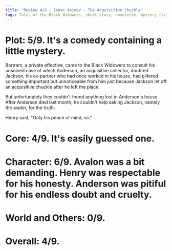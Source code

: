 ```yaml
---
title: "Review 4/9 | Isaac Asimov - The Acquisitive Chuckle"
tags: Tales of the Black Widowers, short story, novelette, mystery fiction, 1972, Ellery Queen's Mystery
---
```


# Plot: 5/9. It's a comedy containing a little mystery.
Bartram, a private effective, came to the Black Widowers to consult his unsolved case of which Anderson, an acquisitive collector, doubted Jackson, his ex-partner who had once worked in his house, had pilfered something important but unnoticeable from him just because Jackson let off an acquisitive chuckle after he left the place.

But unfortunately they couldn't found anything lost in Anderson's house. After Anderson died last month, he couldn't help asking Jackson, namely the waiter, for the truth. 

Henry said, "Only his peace of mind, sir."

# Core: 4/9. It's easily guessed one.


# Character: 6/9. Avalon was a bit demanding. Henry was respectable for his honesty. Anderson was pitiful for his endless doubt and cruelty.


# World and Others: 0/9. 



# Overall: 4/9. 


